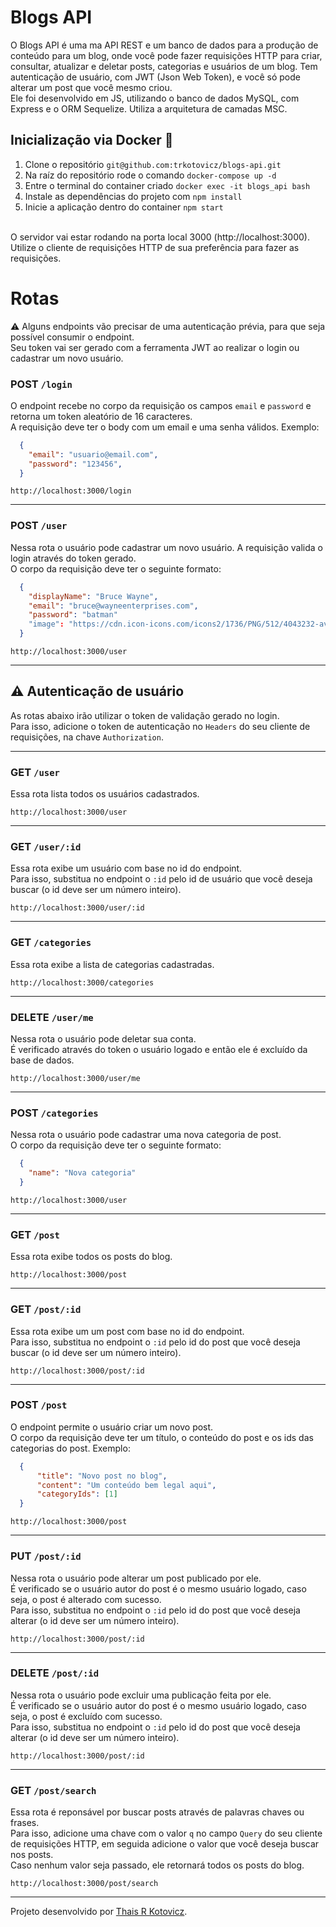 # Blogs API

O Blogs API é uma ma API REST e um banco de dados para a produção de conteúdo para um blog, onde você pode fazer requisições HTTP para criar, consultar, atualizar e deletar posts, categorias e usuários de um blog. Tem autenticação de usuário, com JWT (Json Web Token), e você só pode alterar um post que você mesmo criou.</br>
Ele foi desenvolvido em JS, utilizando o banco de dados MySQL, com Express e o ORM Sequelize. Utiliza a arquitetura de camadas MSC.</br>

## Inicialização via Docker 🐳

1. Clone o repositório `git@github.com:trkotovicz/blogs-api.git`
2. Na raíz do repositório rode o comando `docker-compose up -d`
3. Entre o terminal do container criado `docker exec -it blogs_api bash`
4. Instale as dependências do projeto com `npm install`
5. Inicie a aplicação dentro do container `npm start`
</br>
O servidor vai estar rodando na porta local 3000 (http://localhost:3000).</br>
Utilize o cliente de requisições HTTP de sua preferência para fazer as requisições.


# Rotas

⚠️ Alguns endpoints vão precisar de uma autenticação prévia, para que seja possível consumir o endpoint.</br>
Seu token vai ser gerado com a ferramenta JWT ao realizar o login ou cadastrar um novo usuário.


### POST `/login`

O endpoint recebe no corpo da requisição os campos `email` e `password` e retorna um token aleatório de 16 caracteres.</br>
A requisição deve ter o body com um email e uma senha válidos. Exemplo:
```json
  {
    "email": "usuario@email.com",
    "password": "123456",
  }
  ```
`http://localhost:3000/login`

---

### POST `/user`

Nessa rota o usuário pode cadastrar um novo usuário. A requisição valida o login através do token gerado.</br>
O corpo da requisição deve ter o seguinte formato:
```json
  {
    "displayName": "Bruce Wayne",
    "email": "bruce@wayneenterprises.com",
    "password": "batman"
    "image": "https://cdn.icon-icons.com/icons2/1736/PNG/512/4043232-avatar-batman-comics-hero_113278.png"
  }
 ```
`http://localhost:3000/user`

---

## ⚠️ Autenticação de usuário

As rotas abaixo irão utilizar o token de validação gerado no login.</br>
Para isso, adicione o token de autenticação no `Headers` do seu cliente de requisições, na chave `Authorization`.</br>

---

### GET `/user`

Essa rota lista todos os usuários cadastrados.</br>

`http://localhost:3000/user`
</br>

---

### GET `/user/:id`

Essa rota exibe um usuário com base no id do endpoint.</br>
Para isso, substitua no endpoint o `:id` pelo id de usuário que você deseja buscar (o id deve ser um número inteiro).

`http://localhost:3000/user/:id`
</br>

---

### GET `/categories`

Essa rota exibe a lista de categorias cadastradas.</br>

`http://localhost:3000/categories`
</br>

---

### DELETE `/user/me`

Nessa rota o usuário pode deletar sua conta.</br>
É verificado através do token o usuário logado e então ele é excluído da base de dados.

`http://localhost:3000/user/me`

---

### POST `/categories`

Nessa rota o usuário pode cadastrar uma nova categoria de post.</br>
O corpo da requisição deve ter o seguinte formato:
```json
  {
    "name": "Nova categoria"
  }
  ```
`http://localhost:3000/user`

---

### GET `/post`

Essa rota exibe todos os posts do blog.</br>

`http://localhost:3000/post`
</br>

---

### GET `/post/:id`

Essa rota exibe um um post com base no id do endpoint.</br>
Para isso, substitua no endpoint o `:id` pelo id do post que você deseja buscar (o id deve ser um número inteiro).

`http://localhost:3000/post/:id`
</br>

---

### POST `/post`

O endpoint permite o usuário criar um novo post.</br>
O corpo da requisição deve ter um título, o conteúdo do post e os ids das categorias do post. Exemplo:
```json
  {
	  "title": "Novo post no blog",
	  "content": "Um conteúdo bem legal aqui",
	  "categoryIds": [1]
  }
```
`http://localhost:3000/post`

---

### PUT `/post/:id`

Nessa rota o usuário pode alterar um post publicado por ele.</br>
É verificado se o usuário autor do post é o mesmo usuário logado, caso seja, o post é alterado com sucesso.</br>
Para isso, substitua no endpoint o `:id` pelo id do post que você deseja alterar (o id deve ser um número inteiro).

`http://localhost:3000/post/:id`

---

### DELETE `/post/:id`

Nessa rota o usuário pode excluir uma publicação feita por ele.</br>
É verificado se o usuário autor do post é o mesmo usuário logado, caso seja, o post é excluído com sucesso.</br>
Para isso, substitua no endpoint o `:id` pelo id do post que você deseja alterar (o id deve ser um número inteiro).

`http://localhost:3000/post/:id`

---

### GET `/post/search`

Essa rota é reponsável por buscar posts através de palavras chaves ou frases.</br>
Para isso, adicione uma chave com o valor `q` no campo `Query` do seu cliente de requisições HTTP, em seguida adicione o valor que você deseja buscar nos posts.</br>
Caso nenhum valor seja passado, ele retornará todos os posts do blog.

`http://localhost:3000/post/search`

---

Projeto desenvolvido por [Thais R Kotovicz](https://www.linkedin.com/in/thaiskotovicz/).
</br>
